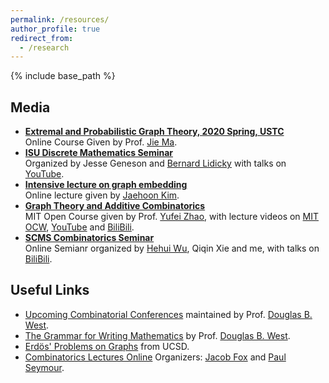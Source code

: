 ```yaml
---
permalink: /resources/
author_profile: true
redirect_from:
  - /research
---
```


{% include base_path %}

## Media

- [**Extremal and Probabilistic Graph Theory, 2020 Spring, USTC**](http://staff.ustc.edu.cn/~jiema/ExtrGT2020/)  
Online Course Given by Prof. [Jie Ma](http://staff.ustc.edu.cn/~jiema/).
- [**ISU Discrete Mathematics Seminar**](http://lidicky.name/dmseminar/index.html)  
  Organized by Jesse Geneson and [Bernard Lidicky](http://lidicky.name/) with talks on [YouTube](https://www.youtube.com/channel/UCo-5ZSYnV7U3gHO2X9omCdg).
- [**Intensive lecture on graph embedding**](https://www.youtube.com/watch?v=t3vUwAOhsZ4&list=PLu06QHBZ8gatmrDKVm8g4piPRQyW8QDUZ)  
  Online lecture given by [Jaehoon Kim](https://sites.google.com/view/jaehoon-kim/home).
- [**Graph Theory and Additive Combinatorics**](https://ocw.mit.edu/courses/mathematics/18-217-graph-theory-and-additive-combinatorics-fall-2019/)  
  MIT Open Course given by Prof. [Yufei Zhao](http://yufeizhao.com/), with lecture videos on [MIT OCW](https://ocw.mit.edu/courses/mathematics/18-217-graph-theory-and-additive-combinatorics-fall-2019/video-lectures/), [YouTube](https://www.youtube.com/playlist?list=PLUl4u3cNGP62qauV_CpT1zKaGG_Vj5igX) and [BiliBili](https://space.bilibili.com/556006423/channel/detail?cid=127140).
- [**SCMS Combinatorics Seminar**](https://scmscomb.github.io/)   
  Online Semianr organized by [Hehui Wu](http://www.scms.fudan.edu.cn/Data/View/432.html), Qiqin Xie and me, with talks on [BiliBili](https://space.bilibili.com/556006423/channel/detail?cid=133341).

  

## Useful Links

- [Upcoming Combinatorial Conferences](https://faculty.math.illinois.edu/~west/meetlist.html) maintained by Prof. [Douglas B. West][west].
- [The Grammar for Writing Mathematics](https://faculty.math.illinois.edu/~west/grammar.html) by Prof. [Douglas B. West][west].
- [Erdös' Problems on Graphs](http://www.math.ucsd.edu/~erdosproblems/) from UCSD.
- [Combinatorics Lectures Online](https://web.math.princeton.edu/~pds/onlinetalks/talks.html) Organizers: [Jacob Fox](https://stanford.edu/~jacobfox/) and [Paul Seymour](https://web.math.princeton.edu/~pds/).

[west]: https://faculty.math.illinois.edu/~west/